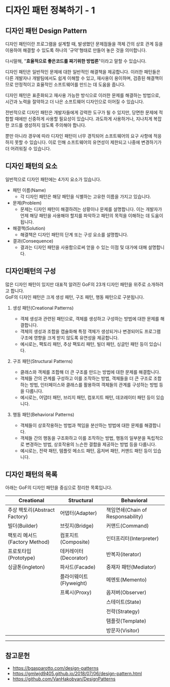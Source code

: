 # 디자인 패턴 정복하기 - 1

## 디자인 패턴 Design Pattern

디자인 패턴이란 프로그램을 설계할 때, 발생했던 문제점들을 객체 간의 상호 관계 등을 이용하여 해결할 수 있도록 하나의 '규약'형태로 만들어 놓은 것을 의미합니다.

다시말해, "**효율적으로 좋은코드를 짜기위한 방법론**"이라고 말할 수 있습니다.

디자인 패턴은 일반적인 문제에 대한 일반적인 해결책을 제공합니다. 
이러한 패턴들은 다른 개발자나 개발팀에서도 쉽게 이해할 수 있고, 재사용이 용이하며, 검증된 해결책이므로 안정적이고 효율적인 소프트웨어를 만드는 데 도움을 줍니다.

디자인 패턴은 표준화되고 재사용 가능한 방식으로 이러한 문제를 해결하는 방법으로, 시간과 노력을 절약하고 더 나은 소프트웨어 디자인으로 이어질 수 있습니다.

전반적으로 디자인 패턴은 개발자들에게 강력한 도구가 될 수 있지만, 당면한 문제에 적합할 때에만 신중하게 사용할 필요성이 있습니다. 과도하게 사용하거나, 지나치게 복잡한 코드를 생성하지 않도록 주의해야 합니다.

뿐만 아니라 경우에 따라 디자인 패턴이 너무 경직되어 소프트웨어의 요구 사항에 적응하지 못할 수 있습니다. 이로 인해 소프트웨어의 유연성이 제한되고 나중에 변경하기가 더 어려워질 수 있습니다.


## 디자인 패턴의 요소

일반적으로 디자인 패턴에는 4가지 요소가 있습니다.

- 패턴 이름(Name)
    - 각 디자인 패턴은 해당 패턴을 식별하는 고유한 이름을 가지고 있습니다.
- 문제(Problem) 
    - 문제는 디자인 패턴이 해결하려는 상황이나 문제를 설명합니다. 이는 개발자가 언제 해당 패턴을 사용해야 할지를 파악하고 패턴의 목적을 이해하는 데 도움이 됩니다.
- 해결책(Solution)
    - 해결책은 디자인 패턴의 단계 또는 구성 요소를 설명합니다. 
- 결과(Consequence)
    - 결과는 디자인 패턴을 사용함으로써 얻을 수 있는 이점 및 대가에 대해 설명합니다.

## 디자인패턴의 구성

많은 디자인 패턴이 있지만 대표적 알려진 GoF의 23개 디자인 패턴을 위주로 소개하려고 합니다.  
GoF의 디자인 패턴은 크게 생성 패턴, 구조 패턴, 행동 패턴으로 구분됩니다.

1. 생성 패턴(Creational Patterns)
    - 객체 생성과 관련된 패턴으로, 객체를 생성하고 구성하는 방법에 대한 문제를 해결합니다. 
    - 객체의 생성과 조합을 캡슐화해 특정 객체가 생성되거나 변경되어도 프로그램 구조에 영향을 크게 받지 않도록 유연성을 제공합니다. 
    - 예시로는, 팩토리 패턴, 추상 팩토리 패턴, 빌더 패턴, 싱글턴 패턴 등이 있습니다.

2. 구조 패턴(Structural Patterns)
    - 클래스와 객체를 조합해 더 큰 구조를 만드는 방법에 대한 문제를 해결합니다. 
    - 객체들 간의 관계를 구성하고 이를 조작하는 방법, 객체들을 더 큰 구조로 조합하는 방법, 인터페이스와 클래스를 활용하여 객체들의 관계를 구성하는 방법 등을 다룹니다. 
    - 예시로는, 어댑터 패턴, 브리지 패턴, 컴포지트 패턴, 데코레이터 패턴 등이 있습니다.

3. 행동 패턴(Behavioral Patterns)
    - 객체들이 상호작용하는 방법과 책임을 분산하는 방법에 대한 문제를 해결합니다. 
    - 객체들 간의 행동을 구조화하고 이를 조작하는 방법, 행동의 일부분을 독립적으로 변경하는 방법, 상호작용의 느슨한 결합을 제공하는 방법 등을 다룹니다.
    - 예시로는, 전략 패턴, 템플릿 메소드 패턴, 옵저버 패턴, 커맨드 패턴 등이 있습니다.

## 디자인 패턴의 목록

아래는 GoF의 디자인 패턴을 중심으로 정리한 목록입니다.


|Creational     |  Structural  | Behavioral 
----------------------|----------------------|----------------------|
추상 팩토리(Abstract Factory) | 어댑터(Adapter)       |책임연쇄(Chain of Responsability)
빌더(Builder)               | 브릿지(Bridge)	    |커맨드(Command)
팩토리 메서드(Factory Method)  |컴포지트(Composite)    |인터프리터(Interpreter)	
프로토타입(Prototype)          |데커레이터(Decorator) |반복자(iterator)
싱글톤(ingleton)          |파사드(Facade)	        |중재자 패턴(Mediator)
&nbsp;                  |플라이웨이트(Flyweight)	            |메멘토(Memento)
&nbsp;                  |프록시(Proxy)                  |옵저버(Observer)
&nbsp;                  |&nbsp;                 |스테이트(State)	
&nbsp;                  | &nbsp;                |전략(Strategy)	
&nbsp;                  |&nbsp;                 |템플릿(Template)
&nbsp;                  |&nbsp;                 |방문자(Visitor)

<hr/>


## 참고문헌

- https://bgasparotto.com/design-patterns
- https://gmlwjd9405.github.io/2018/07/06/design-pattern.html
- https://github.com/VanHakobyan/DesignPatterns

